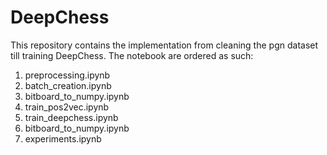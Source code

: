 # DeepChess

This repository contains the implementation from cleaning the pgn dataset till training DeepChess. The notebook are ordered as such:
1. preprocessing.ipynb
2. batch_creation.ipynb
3. bitboard_to_numpy.ipynb
4. train_pos2vec.ipynb
5. train_deepchess.ipynb
6. bitboard_to_numpy.ipynb
7. experiments.ipynb
